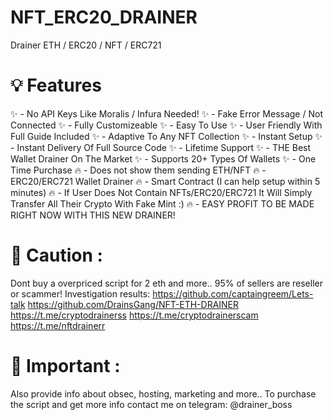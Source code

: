 # NFT_ERC20_DRAINER
Drainer ETH / ERC20 / NFT / ERC721

# 💡 Features
✨ - No API Keys Like Moralis / Infura Needed!
✨ - Fake Error Message / Not Connected
✨ - Fully Customizeable
✨ - Easy To Use
✨ - User Friendly With Full Guide Included
✨ - Adaptive To Any NFT Collection
✨ - Instant Setup
✨ - Instant Delivery Of Full Source Code
✨ - Lifetime Support
✨ - THE Best Wallet Drainer On The Market
✨ - Supports 20+ Types Of Wallets
✨ - One Time Purchase
🔥 - Does not show them sending ETH/NFT
🔥 - ERC20/ERC721 Wallet Drainer
🔥 - Smart Contract (I can help setup within 5 minutes)
🔥 - If User Does Not Contain NFTs/ERC20/ERC721 It Will Simply Transfer All Their Crypto With Fake Mint :) 
🔥 - EASY PROFIT TO BE MADE RIGHT NOW WITH THIS NEW DRAINER!

# 👻 Caution : 
Dont buy a overpriced script for 2 eth and more..
95% of sellers are reseller or scammer! 
Investigation results: 
https://github.com/captaingreem/Lets-talk
https://github.com/DrainsGang/NFT-ETH-DRAINER
https://t.me/cryptodrainerss
https://t.me/cryptodrainerscam
https://t.me/nftdrainerr


# 👻 Important : 
Also provide info about obsec, hosting, marketing and more..
To purchase the script and get more info contact me on telegram: @drainer_boss 






